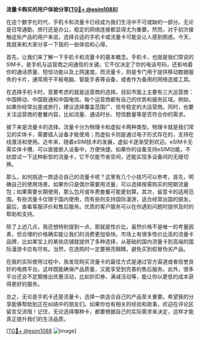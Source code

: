 **流量卡购买的用户体验分享[[TG💪+ @esim1088](https://t.me/s/esim1088)]**

在这个数字化时代，手机卡和流量卡已经成为我们生活中不可或缺的一部分。无论是日常通勤、旅行还是办公，稳定的网络连接都显得尤为重要。然而，对于初次接触这些产品的用户来说，选择合适的手机卡或流量卡可能会让人感到困惑。今天，我就来和大家分享一下我的一些体验和心得。

首先，让我们来了解一下手机卡和流量卡的基本概念。手机卡，也就是我们常说的SIM卡，是手机与运营商之间通信的关键。它不仅决定了你的电话号码，还影响着你的通话质量、短信功能以及上网速度。而流量卡，则是专门用于提供移动数据服务的卡片，通常用于平板电脑、智能手表等设备，或者作为备用的网络连接工具。

在选择手机卡时，首要考虑的就是运营商的选择。目前市面上主要有三大运营商：中国移动、中国联通和中国电信。每个运营商都有自己的优势和服务区域。例如，如果你经常出差或旅行，建议选择覆盖范围广、信号稳定的大运营商。同时，也要关注运营商的套餐内容，比如流量、通话时长、短信数量等是否符合你的需求。

接下来是流量卡的选择。流量卡分为物理卡和虚拟卡两种类型。物理卡就是我们常见的实体卡，需要插入设备才能使用；而虚拟卡则是通过电子形式存在的，支持在线激活和使用。近年来，随着eSIM技术的发展，虚拟卡逐渐受到欢迎。eSIM卡无需实体卡槽，可以直接嵌入设备中，方便快捷。如果你的设备支持eSIM功能，不妨尝试一下这种新型的流量卡，它不仅能节省空间，还能实现多设备间的无缝切换。

那么，如何挑选一款适合自己的流量卡呢？这里有几个小技巧可以参考。首先，明确自己的使用场景。如果你只是偶尔需要用流量，可以选择按需购买的短期流量包；如果需要长期使用，那么包月或年费套餐可能更划算。其次，留意卡的适用范围。有些流量卡仅限于国内使用，而有些则支持国际漫游，适合经常出国的朋友。最后，查看客服评价和售后服务。优质的客户服务可以在你遇到问题时提供及时的帮助和支持。

除了上述几点，我还想特别提到一点，那就是性价比。虽然价格不是唯一的考量因素，但合理的价格确实能让我们的消费更加愉快。市场上有很多性价比高的流量卡品牌，比如某宝上的某些店铺就提供了多种选择，从基础的国内流量卡到高端的国际漫游卡应有尽有。当然，在选购时一定要擦亮眼睛，避免买到假冒伪劣产品。

在我的实际使用过程中，我发现购买流量卡的最佳方式是通过官方渠道或者信誉良好的电商平台。这样既能确保产品质量，又能享受到完善的售后服务。此外，很多平台还会不定期推出优惠活动，比如折扣券、满减活动等，能让你以更低的成本获得更好的服务。

总之，无论是手机卡还是流量卡，选择一款适合自己的产品至关重要。希望我的分享能够帮助到正在纠结中的朋友们。如果你也有相关的经验和故事，欢迎在评论区留言交流哦！记住，无论选择哪种卡，都要根据自己的实际需求来决定，这样才能真正提升我们的生活品质。

[[TG💪+ @esim1088](https://t.me/s/esim1088) ![Image](https://i.postimg.cc/4NQfJmqS/Snipaste-2025-05-13-00-14-12.png)]